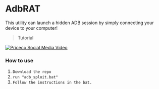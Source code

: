 # AdbRAT


This utility can launch a hidden ADB session by simply connecting your device to your computer!

> Tutorial

[![Priceco Social Media Video](https://img.youtube.com/vi/O6lbwJF0E1U/0.jpg)](https://www.youtube.com/watch?v=O6lbwJF0E1U)


### How to use

1.   ```Download the repo ```
2.   ```run "adb_sploit.bat" ```
3.   ```Follow the instructions in the bat.```


